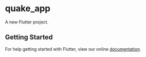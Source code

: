 # quake_app

A new Flutter project.

## Getting Started

For help getting started with Flutter, view our online
[documentation](https://flutter.io/).
